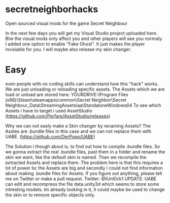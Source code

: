 # secretneighborhacks
Open sourced visual mods for the game Secret Neighbour

In the next few days you will get my Visual Studio project uploaded here. Btw the visual mods only affect you and other players will see you normaly.
I added one option to enable "Fake Ghost". It just makes the player invisiable for you. I will maybe also release my skin changer.

# Easy
even people with no coding skills can understand how this "hack" works. We are just unloading or reloading specific assets.
The Assets which we are load or unload are stored here: YOURDRIVE:\Program Files (x86)\Steam\steamapps\common\Secret Neighbor\Secret Neighbour_Data\StreamingAssets\aa\StandaloneWindows64
To see which Assets i have to target i used AssetStudio (https://github.com/Perfare/AssetStudio/releases)

Why we can not easly make a Skin changer by renaming Assets? The Asstes are .bundle files in this case and we can not replace them with UABE. (https://github.com/DerPopo/UABE)

The Solution i though about is, to find out how to compile .bundle files. So we gonna extract the real .bundle files, past them in a folder and rename the skin we want, like the default skin is named. Than we recompile the extracted Assets and replace them. The problem here is that this requires a lot of power bc the Assets are big and secondly i could not find information about making .bundle files for Assets.
If you figure out anything, please tell me on Twitter or make a pull request. 
Twitter: @IUnl0ck1
 UPDATE: UABE can edit and recompress the file data.unity3d which seems to store some intresting models. Im already looking in it, it could maybe be used to change the skin or to remove specific objects only.
 
 
 
   
